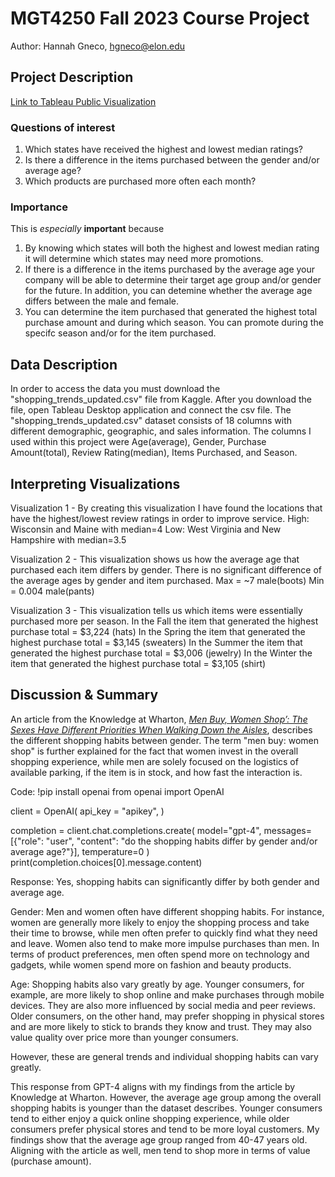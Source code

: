 # MGT4250 Fall 2023 Course Project
Author: Hannah Gneco, hgneco@elon.edu

## Project Description

[Link to Tableau Public Visualization](https://public.tableau.com/views/MGT4250CourseProject/Dashboard1?:language=en-US&:display_count=n&:origin=viz_share_link)

### Questions of interest
1. Which states have received the highest and lowest median ratings?
2. Is there a difference in the items purchased between the gender and/or average age?
3. Which products are purchased more often each month?

### Importance
This is *especially* **important** because
 1. By knowing which states will both the highest and lowest median rating it will determine which states may need more promotions.
 2. If there is a difference in the items purchased by the average age your company will be able to determine their target age group and/or gender for the future. In addition, you can detemine whether the average age differs between the male and female. 
 3. You can determine the item purchased that generated the highest total purchase amount and during which season. You can promote during the specifc season and/or for the item purchased.

## Data Description
In order to access the data you must download the "shopping_trends_updated.csv" file from Kaggle. After you download the file, open Tableau Desktop application and connect the csv file. The "shopping_trends_updated.csv" dataset consists of 18 columns with different demographic, geographic, and sales information. The columns I used within this project were Age(average), Gender, Purchase Amount(total), Review Rating(median), Items Purchased, and Season. 

## Interpreting Visualizations
Visualization 1 - By creating this visualization I have found the locations that have the highest/lowest review ratings in order to improve service.
High: Wisconsin and Maine with median=4
Low: West Virginia and New Hampshire with median=3.5

Visualization 2 - This visualization shows us how the average age that purchased each item differs by gender.
There is no significant difference of the average ages by gender and item purchased. 
Max = ~7 male(boots) 
Min = 0.004 male(pants)

Visualization 3 - This visualization tells us which items were essentially purchased more per season.
In the Fall the item that generated the highest purchase total = $3,224 (hats)
In the Spring the item that generated the highest purchase total = $3,145 (sweaters)
In the Summer the item that generated the highest purchase total = $3,006 (jewelry)
In the Winter the item that generated the highest purchase total = $3,105 (shirt)


## Discussion & Summary

An article from the Knowledge at Wharton, *[Men Buy, Women Shop’: The Sexes Have Different Priorities When Walking Down the Aisles](https://knowledge.wharton.upenn.edu/podcast/knowledge-at-wharton-podcast/men-buy-women-shop-the-sexes-have-different-priorities-when-walking-down-the-aisles/)*, describes the different shopping habits between gender. The term "men buy: women shop" is further explained for the fact that women invest in the overall shopping experience, while men are solely focused on the logistics of available parking, if the item is in stock, and how fast the interaction is. 

Code:
!pip install openai
from openai import OpenAI

client = OpenAI(
    api_key = "apikey",
)

completion = client.chat.completions.create(
    model="gpt-4",
    messages=[{"role": "user",
               "content": "do the shopping habits differ by gender and/or average age?"}],
    temperature=0
)
print(completion.choices[0].message.content)

Response:
Yes, shopping habits can significantly differ by both gender and average age. 

Gender: Men and women often have different shopping habits. For instance, women are generally more likely to enjoy the shopping process and take their time to browse, while men often prefer to quickly find what they need and leave. Women also tend to make more impulse purchases than men. In terms of product preferences, men often spend more on technology and gadgets, while women spend more on fashion and beauty products.

Age: Shopping habits also vary greatly by age. Younger consumers, for example, are more likely to shop online and make purchases through mobile devices. They are also more influenced by social media and peer reviews. Older consumers, on the other hand, may prefer shopping in physical stores and are more likely to stick to brands they know and trust. They may also value quality over price more than younger consumers.

However, these are general trends and individual shopping habits can vary greatly.


This response from GPT-4 aligns with my findings from the article by Knowledge at Wharton. However, the average age group among the overall shopping habits is younger than the dataset describes. Younger consumers tend to either enjoy a quick online shopping experience, while older consumers prefer physical stores and tend to be more loyal customers. My findings show that the average age group ranged from 40-47 years old. Aligning with the article as well, men tend to shop more in terms of value (purchase amount). 
